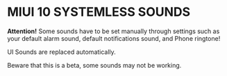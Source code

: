 # MIUI 10 SYSTEMLESS SOUNDS

**Attention!** Some sounds have to be set manually through settings such as your default alarm sound, default notifications sound, and Phone ringtone!

UI Sounds are replaced automatically.

Beware that this is a beta, some sounds may not be working.
